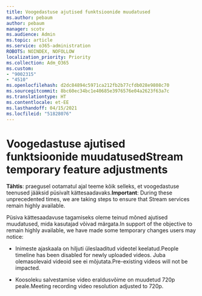 ```yaml
---
title: Voogedastuse ajutised funktsioonide muudatused
ms.author: pebaum
author: pebaum
manager: scotv
ms.audience: Admin
ms.topic: article
ms.service: o365-administration
ROBOTS: NOINDEX, NOFOLLOW
localization_priority: Priority
ms.collection: Adm_O365
ms.custom:
- "9002315"
- "4510"
ms.openlocfilehash: d2dc84894c5971ca212fb2b77cfdb028e9808c70
ms.sourcegitcommit: 8bc60ec34bc1e40685e3976576e04a2623f63a7c
ms.translationtype: HT
ms.contentlocale: et-EE
ms.lasthandoff: 04/15/2021
ms.locfileid: "51828076"
---
```

# <a name="stream-temporary-feature-adjustments"></a><span data-ttu-id="248ae-102">Voogedastuse ajutised funktsioonide muudatused</span><span class="sxs-lookup"><span data-stu-id="248ae-102">Stream temporary feature adjustments</span></span>

<span data-ttu-id="248ae-103">**Tähtis**: praegusel ootamatul ajal teeme kõik selleks, et voogedastuse teenused jääksid püsivalt kättesaadavaks.</span><span class="sxs-lookup"><span data-stu-id="248ae-103">**Important**: During these unprecedented times, we are taking steps to ensure that Stream services remain highly available.</span></span>

<span data-ttu-id="248ae-104">Püsiva kättesaadavuse tagamiseks oleme teinud mõned ajutised muudatused, mida kasutajad võivad märgata.</span><span class="sxs-lookup"><span data-stu-id="248ae-104">In support of the objective to remain highly available, we have made some temporary changes users may notice:</span></span> 

- <span data-ttu-id="248ae-105">Inimeste ajaskaala on hiljuti üleslaaditud videotel keelatud.</span><span class="sxs-lookup"><span data-stu-id="248ae-105">People timeline has been disabled for newly uploaded videos.</span></span> <span data-ttu-id="248ae-106">Juba olemasolevaid videoid see ei mõjutata.</span><span class="sxs-lookup"><span data-stu-id="248ae-106">Pre-existing videos will not be impacted.</span></span>

- <span data-ttu-id="248ae-107">Koosoleku salvestamise video eraldusvõime on muudetud 720p peale.</span><span class="sxs-lookup"><span data-stu-id="248ae-107">Meeting recording video resolution adjusted to 720p.</span></span>
